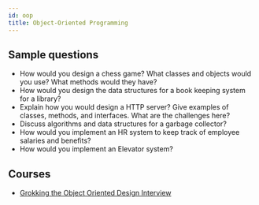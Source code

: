 ```yaml
---
id: oop
title: Object-Oriented Programming
---
```


## Sample questions

- How would you design a chess game? What classes and objects would you use? What methods would they have?
- How would you design the data structures for a book keeping system for a library?
- Explain how you would design a HTTP server? Give examples of classes, methods, and interfaces. What are the challenges here?
- Discuss algorithms and data structures for a garbage collector?
- How would you implement an HR system to keep track of employee salaries and benefits?
- How would you implement an Elevator system?

## Courses

- [Grokking the Object Oriented Design Interview](https://www.educative.io/courses/grokking-the-object-oriented-design-interview?aff=x23W)
